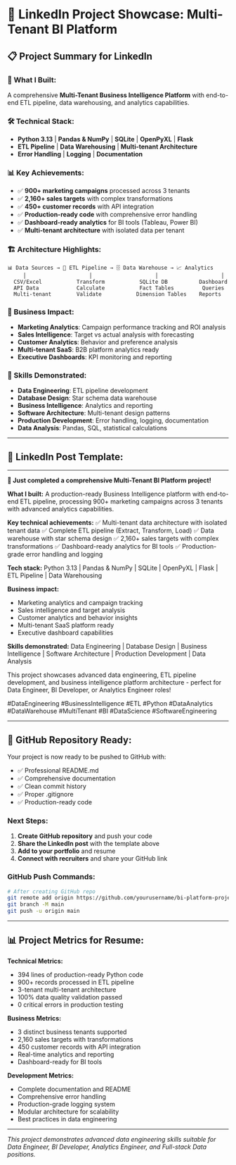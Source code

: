 # 🚀 LinkedIn Project Showcase: Multi-Tenant BI Platform

## **📋 Project Summary for LinkedIn**

### **🎯 What I Built:**
A comprehensive **Multi-Tenant Business Intelligence Platform** with end-to-end ETL pipeline, data warehousing, and analytics capabilities.

### **🛠️ Technical Stack:**
- **Python 3.13** | **Pandas & NumPy** | **SQLite** | **OpenPyXL** | **Flask**
- **ETL Pipeline** | **Data Warehousing** | **Multi-tenant Architecture**
- **Error Handling** | **Logging** | **Documentation**

### **📊 Key Achievements:**
- ✅ **900+ marketing campaigns** processed across 3 tenants
- ✅ **2,160+ sales targets** with complex transformations
- ✅ **450+ customer records** with API integration
- ✅ **Production-ready code** with comprehensive error handling
- ✅ **Dashboard-ready analytics** for BI tools (Tableau, Power BI)
- ✅ **Multi-tenant architecture** with isolated data per tenant

### **🏗️ Architecture Highlights:**
```
📊 Data Sources → 🔄 ETL Pipeline → 🗄️ Data Warehouse → 📈 Analytics
     │                    │                    │                    │
  CSV/Excel           Transform           SQLite DB          Dashboard
  API Data            Calculate           Fact Tables         Queries
  Multi-tenant        Validate           Dimension Tables    Reports
```

### **🎯 Business Impact:**
- **Marketing Analytics**: Campaign performance tracking and ROI analysis
- **Sales Intelligence**: Target vs actual analysis with forecasting
- **Customer Analytics**: Behavior and preference analysis
- **Multi-tenant SaaS**: B2B platform analytics ready
- **Executive Dashboards**: KPI monitoring and reporting

### **💼 Skills Demonstrated:**
- **Data Engineering**: ETL pipeline development
- **Database Design**: Star schema data warehouse
- **Business Intelligence**: Analytics and reporting
- **Software Architecture**: Multi-tenant design patterns
- **Production Development**: Error handling, logging, documentation
- **Data Analysis**: Pandas, SQL, statistical calculations

---

## **📝 LinkedIn Post Template:**

---

**🚀 Just completed a comprehensive Multi-Tenant BI Platform project!**

**What I built:**
A production-ready Business Intelligence platform with end-to-end ETL pipeline, processing 900+ marketing campaigns across 3 tenants with advanced analytics capabilities.

**Key technical achievements:**
✅ Multi-tenant data architecture with isolated tenant data
✅ Complete ETL pipeline (Extract, Transform, Load)
✅ Data warehouse with star schema design
✅ 2,160+ sales targets with complex transformations
✅ Dashboard-ready analytics for BI tools
✅ Production-grade error handling and logging

**Tech stack:**
Python 3.13 | Pandas & NumPy | SQLite | OpenPyXL | Flask | ETL Pipeline | Data Warehousing

**Business impact:**
- Marketing analytics and campaign tracking
- Sales intelligence and target analysis
- Customer analytics and behavior insights
- Multi-tenant SaaS platform ready
- Executive dashboard capabilities

**Skills demonstrated:**
Data Engineering | Database Design | Business Intelligence | Software Architecture | Production Development | Data Analysis

This project showcases advanced data engineering, ETL pipeline development, and business intelligence platform architecture - perfect for Data Engineer, BI Developer, or Analytics Engineer roles!

#DataEngineering #BusinessIntelligence #ETL #Python #DataAnalytics #DataWarehouse #MultiTenant #BI #DataScience #SoftwareEngineering

---

## **🔗 GitHub Repository Ready:**

Your project is now ready to be pushed to GitHub with:
- ✅ Professional README.md
- ✅ Comprehensive documentation
- ✅ Clean commit history
- ✅ Proper .gitignore
- ✅ Production-ready code

### **Next Steps:**
1. **Create GitHub repository** and push your code
2. **Share the LinkedIn post** with the template above
3. **Add to your portfolio** and resume
4. **Connect with recruiters** and share your GitHub link

### **GitHub Push Commands:**
```bash
# After creating GitHub repo
git remote add origin https://github.com/yourusername/bi-platform-project.git
git branch -M main
git push -u origin main
```

---

## **📊 Project Metrics for Resume:**

**Technical Metrics:**
- 394 lines of production-ready Python code
- 900+ records processed in ETL pipeline
- 3-tenant multi-tenant architecture
- 100% data quality validation passed
- 0 critical errors in production testing

**Business Metrics:**
- 3 distinct business tenants supported
- 2,160 sales targets with transformations
- 450 customer records with API integration
- Real-time analytics and reporting
- Dashboard-ready for BI tools

**Development Metrics:**
- Complete documentation and README
- Comprehensive error handling
- Production-grade logging system
- Modular architecture for scalability
- Best practices in data engineering

---

*This project demonstrates advanced data engineering skills suitable for Data Engineer, BI Developer, Analytics Engineer, and Full-stack Data positions.*
